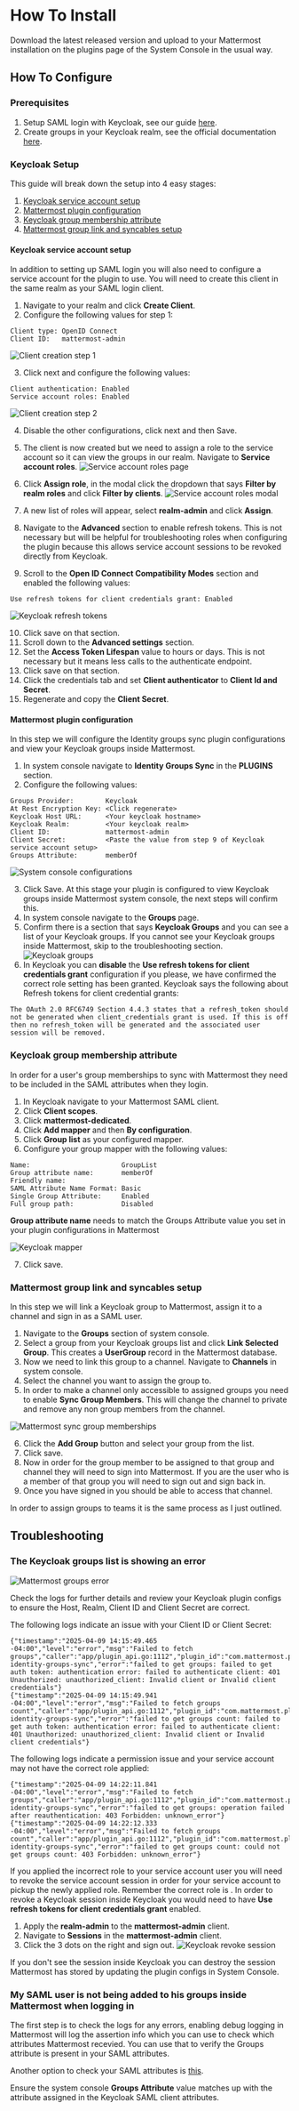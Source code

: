# How To Install

Download the latest released version and upload to your Mattermost installation on the plugins page of the System Console in the usual way.

## How To Configure

### Prerequisites

1. Setup SAML login with Keycloak, see our guide [here](https://docs.mattermost.com/onboard/sso-saml-keycloak.html). 
2. Create groups in your Keycloak realm, see the official documentation [here](https://www.keycloak.org/docs/latest/server_admin/index.html#proc-managing-groups_server_administration_guide).

### Keycloak Setup

This guide will break down the setup into 4 easy stages:
1. [Keycloak service account setup](#keycloak-service-account-setup)
2. [Mattermost plugin configuration](#mattermost-plugin-configuration)
3. [Keycloak group membership attribute](#keycloak-group-membership-attribute)
4. [Mattermost group link and syncables setup](#mattermost-group-link-and-syncables-setup)

#### Keycloak service account setup

In addition to setting up SAML login you will also need to configure a service account for the plugin to use. You will need to create this client in the same realm as your SAML login client.

1. Navigate to your realm and click **Create Client**.
2. Configure the following values for step 1:
```
Client type: OpenID Connect
Client ID:   mattermost-admin
```
![Client creation step 1](./assets/client-creation-step-1.png)

3. Click next and configure the following values: 
```
Client authentication: Enabled
Service account roles: Enabled
```
![Client creation step 2](./assets/client-creation-step-2.png)

4. Disable the other configurations, click next and then Save.
5. The client is now created but we need to assign a role to the service account so it can view the groups in our realm. Navigate to **Service account roles**.
![Service account roles page](./assets/service-account-roles.png)

6. Click **Assign role**, in the modal click the dropdown that says **Filter by realm roles** and click **Filter by clients**.
![Service account roles modal](./assets/assign-roles-modal.png)

7. A new list of roles will appear, select **realm-admin** and click **Assign**.
8. Navigate to the **Advanced** section to enable refresh tokens. This is not necessary but will be helpful for troubleshooting roles when configuring the plugin because this allows service account sessions to be revoked directly from Keycloak.
9. Scroll to the **Open ID Connect Compatibility Modes** section and enabled the following values:
```
Use refresh tokens for client credentials grant: Enabled
```
![Keycloak refresh tokens](./assets/keycloak-refresh-tokens.png)

10. Click save on that section.
11. Scroll down to the **Advanced settings** section.
12. Set the **Access Token Lifespan** value to hours or days. This is not necessary but it means less calls to the authenticate endpoint.
13. Click save on that section.
14. Click the credentials tab and set **Client authenticator** to **Client Id and Secret**.
15. Regenerate and copy the **Client Secret**.

#### Mattermost plugin configuration

In this step we will configure the Identity groups sync plugin configurations and view your Keycloak groups inside Mattermost.

1. In system console navigate to **Identity Groups Sync** in the **PLUGINS** section.
2. Configure the following values:
```
Groups Provider:        Keycloak
At Rest Encryption Key: <Click regenerate>
Keycloak Host URL:      <Your keycloak hostname>
Keycloak Realm:         <Your keycloak realm>
Client ID:              mattermost-admin
Client Secret:          <Paste the value from step 9 of Keycloak service account setup>
Groups Attribute:       memberOf
```
![System console configurations](./assets/system-console-configs.png)

3. Click Save. At this stage your plugin is configured to view Keycloak groups inside Mattermost system console, the next steps will confirm this.
4. In system console navigate to the **Groups** page.
5. Confirm there is a section that says **Keycloak Groups** and you can see a list of your Keycloak groups. If you cannot see your Keycloak groups inside Mattermost, skip to the troubleshooting section.
![Keycloak groups](./assets/mattermost-groups.png)
6. In Keycloak you can **disable** the **Use refresh tokens for client credentials grant** configuration if you please, we have confirmed the correct role setting has been granted. Keycloak says the following about Refresh tokens for client credential grants:
```
The OAuth 2.0 RFC6749 Section 4.4.3 states that a refresh_token should not be generated when client_credentials grant is used. If this is off then no refresh_token will be generated and the associated user session will be removed.
```

### Keycloak group membership attribute

In order for a user's group memberships to sync with Mattermost they need to be included in the SAML attributes when they login.

1. In Keycloak navigate to your Mattermost SAML client.
2. Click **Client scopes**.
3. Click **mattermost-dedicated**.
4. Click **Add mapper** and then **By configuration**.
5. Click **Group list** as your configured mapper.
6. Configure your group mapper with the following values:
```
Name:                       GroupList
Group attribute name:       memberOf
Friendly name:
SAML Attribute Name Format: Basic
Single Group Attribute:     Enabled
Full group path:            Disabled
```
**Group attribute name** needs to match the Groups Attribute value you set in your plugin configurations in Mattermost

![Keycloak mapper](./assets/keycloak-group-mapper.png)

7. Click save.

### Mattermost group link and syncables setup

In this step we will link a Keycloak group to Mattermost, assign it to a channel and sign in as a SAML user.

1. Navigate to the **Groups** section of system console.
2. Select a group from your Keycloak groups list and click **Link Selected Group**. This creates a **UserGroup** record in the Mattermost database.
3. Now we need to link this group to a channel. Navigate to **Channels** in system console.
4. Select the channel you want to assign the group to.
5. In order to make a channel only accessible to assigned groups you need to enable **Sync Group Members**. This will change the channel to private and remove any non group members from the channel.

![Mattermost sync group memberships](./assets/mattermost-sync-group-memberships.png)

6. Click the **Add Group** button and select your group from the list.
7. Click save.
8. Now in order for the group member to be assigned to that group and channel they will need to sign into Mattermost. If you are the user who is a member of that group you will need to sign out and sign back in.
9. Once you have signed in you should be able to access that channel.

In order to assign groups to teams it is the same process as I just outlined.

## Troubleshooting

### The Keycloak groups list is showing an error

![Mattermost groups error](./assets/mattermost-groups-error.png)

Check the logs for further details and review your Keycloak plugin configs to ensure the Host, Realm, Client ID and Client Secret are correct.

The following logs indicate an issue with your Client ID or Client Secret:
```
{"timestamp":"2025-04-09 14:15:49.465 -04:00","level":"error","msg":"Failed to fetch groups","caller":"app/plugin_api.go:1112","plugin_id":"com.mattermost.plugin-identity-groups-sync","error":"failed to get groups: failed to get auth token: authentication error: failed to authenticate client: 401 Unauthorized: unauthorized_client: Invalid client or Invalid client credentials"}
{"timestamp":"2025-04-09 14:15:49.941 -04:00","level":"error","msg":"Failed to fetch groups count","caller":"app/plugin_api.go:1112","plugin_id":"com.mattermost.plugin-identity-groups-sync","error":"failed to get groups count: failed to get auth token: authentication error: failed to authenticate client: 401 Unauthorized: unauthorized_client: Invalid client or Invalid client credentials"}
```

The following logs indicate a permission issue and your service account may not have the correct role applied:
```
{"timestamp":"2025-04-09 14:22:11.841 -04:00","level":"error","msg":"Failed to fetch groups","caller":"app/plugin_api.go:1112","plugin_id":"com.mattermost.plugin-identity-groups-sync","error":"failed to get groups: operation failed after reauthentication: 403 Forbidden: unknown_error"}
{"timestamp":"2025-04-09 14:22:12.333 -04:00","level":"error","msg":"Failed to fetch groups count","caller":"app/plugin_api.go:1112","plugin_id":"com.mattermost.plugin-identity-groups-sync","error":"failed to get groups count: could not get groups count: 403 Forbidden: unknown_error"}
```

If you applied the incorrect role to your service account user you will need to revoke the service account session in order for your service account to pickup the newly applied role. Remember the correct role is .
In order to revoke a Keycloak session inside Keycloak you would need to have **Use refresh tokens for client credentials grant** enabled.
1. Apply the **realm-admin** to the **mattermost-admin** client.
2. Navigate to **Sessions** in the **mattermost-admin** client.
3. Click the 3 dots on the right and sign out.
![Keycloak revoke session](./assets/keycloak-revoke-session.png)

If you don't see the session inside Keycloak you can destroy the session Mattermost has stored by updating the plugin configs in System Console.

### My SAML user is not being added to his groups inside Mattermost when logging in

The first step is to check the logs for any errors, enabling debug logging in Mattermost will log the assertion info which you can use to check which attributes Mattermost recevied. You can use that to verify the Groups attribute is present in your SAML attributes.

Another option to check your SAML attributes is [this](https://docs.mattermost.com/onboard/sso-saml-technical.html#how-can-i-troubleshoot-the-saml-logon-process).

Ensure the system console **Groups Attribute** value matches up with the attribute assigned in the Keycloak SAML client attributes.
